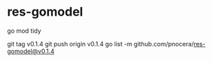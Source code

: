 # res-gomodel

go mod tidy

git tag v0.1.4
git push origin v0.1.4
go list -m github.com/pnocera/res-gomodel@v0.1.4